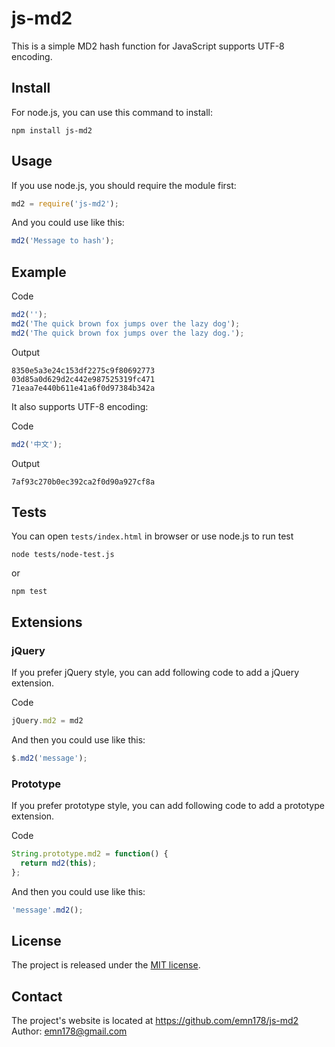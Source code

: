 # js-md2
This is a simple MD2 hash function for JavaScript supports UTF-8 encoding.

## Install
For node.js, you can use this command to install:

    npm install js-md2

## Usage
If you use node.js, you should require the module first:
```JavaScript
md2 = require('js-md2');
```
And you could use like this:
```JavaScript
md2('Message to hash');
```
## Example
Code
```JavaScript
md2('');
md2('The quick brown fox jumps over the lazy dog');
md2('The quick brown fox jumps over the lazy dog.');
```
Output

    8350e5a3e24c153df2275c9f80692773
    03d85a0d629d2c442e987525319fc471
    71eaa7e440b611e41a6f0d97384b342a

It also supports UTF-8 encoding:

Code
```JavaScript
md2('中文');
```
Output

    7af93c270b0ec392ca2f0d90a927cf8a

## Tests
You can open `tests/index.html` in browser or use node.js to run test

    node tests/node-test.js

or

    npm test

## Extensions
### jQuery
If you prefer jQuery style, you can add following code to add a jQuery extension.

Code
```JavaScript
jQuery.md2 = md2
```
And then you could use like this:
```JavaScript
$.md2('message');
```
### Prototype
If you prefer prototype style, you can add following code to add a prototype extension.

Code
```JavaScript
String.prototype.md2 = function() {
  return md2(this);
};
```
And then you could use like this:
```JavaScript
'message'.md2();
```
## License
The project is released under the [MIT license](http://www.opensource.org/licenses/MIT).

## Contact
The project's website is located at https://github.com/emn178/js-md2  
Author: emn178@gmail.com
